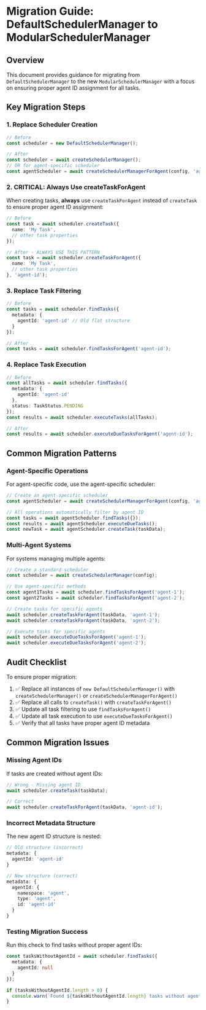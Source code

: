 # Migration Guide: DefaultSchedulerManager to ModularSchedulerManager

## Overview

This document provides guidance for migrating from `DefaultSchedulerManager` to the new `ModularSchedulerManager` with a focus on ensuring proper agent ID assignment for all tasks.

## Key Migration Steps

### 1. Replace Scheduler Creation

```typescript
// Before
const scheduler = new DefaultSchedulerManager();

// After
const scheduler = await createSchedulerManager();
// OR for agent-specific scheduler
const agentScheduler = await createSchedulerManagerForAgent(config, 'agent-id');
```

### 2. CRITICAL: Always Use createTaskForAgent

When creating tasks, **always** use `createTaskForAgent` instead of `createTask` to ensure proper agent ID assignment:

```typescript
// Before
const task = await scheduler.createTask({
  name: 'My Task',
  // other task properties
});

// After - ALWAYS USE THIS PATTERN
const task = await scheduler.createTaskForAgent({
  name: 'My Task',
  // other task properties
}, 'agent-id');
```

### 3. Replace Task Filtering

```typescript
// Before
const tasks = await scheduler.findTasks({
  metadata: {
    agentId: 'agent-id' // Old flat structure
  }
});

// After
const tasks = await scheduler.findTasksForAgent('agent-id');
```

### 4. Replace Task Execution

```typescript
// Before
const allTasks = await scheduler.findTasks({
  metadata: {
    agentId: 'agent-id'
  },
  status: TaskStatus.PENDING
});
const results = await scheduler.executeTasks(allTasks);

// After
const results = await scheduler.executeDueTasksForAgent('agent-id');
```

## Common Migration Patterns

### Agent-Specific Operations

For agent-specific code, use the agent-specific scheduler:

```typescript
// Create an agent-specific scheduler
const agentScheduler = await createSchedulerManagerForAgent(config, 'agent-id');

// All operations automatically filter by agent ID
const tasks = await agentScheduler.findTasks({});
const results = await agentScheduler.executeDueTasks();
const newTask = await agentScheduler.createTask(taskData);
```

### Multi-Agent Systems

For systems managing multiple agents:

```typescript
// Create a standard scheduler
const scheduler = await createSchedulerManager(config);

// Use agent-specific methods
const agent1Tasks = await scheduler.findTasksForAgent('agent-1');
const agent2Tasks = await scheduler.findTasksForAgent('agent-2');

// Create tasks for specific agents
await scheduler.createTaskForAgent(taskData, 'agent-1');
await scheduler.createTaskForAgent(taskData, 'agent-2');

// Execute tasks for specific agents
await scheduler.executeDueTasksForAgent('agent-1');
await scheduler.executeDueTasksForAgent('agent-2');
```

## Audit Checklist

To ensure proper migration:

1. ✅ Replace all instances of `new DefaultSchedulerManager()` with `createSchedulerManager()` or `createSchedulerManagerForAgent()`
2. ✅ Replace all calls to `createTask()` with `createTaskForAgent()`
3. ✅ Update all task filtering to use `findTasksForAgent()`
4. ✅ Update all task execution to use `executeDueTasksForAgent()`
5. ✅ Verify that all tasks have proper agent ID metadata

## Common Migration Issues

### Missing Agent IDs

If tasks are created without agent IDs:

```typescript
// Wrong - Missing agent ID
await scheduler.createTask(taskData);

// Correct
await scheduler.createTaskForAgent(taskData, 'agent-id');
```

### Incorrect Metadata Structure

The new agent ID structure is nested:

```typescript
// Old structure (incorrect)
metadata: {
  agentId: 'agent-id'
}

// New structure (correct)
metadata: {
  agentId: {
    namespace: 'agent',
    type: 'agent',
    id: 'agent-id'
  }
}
```

### Testing Migration Success

Run this check to find tasks without proper agent IDs:

```typescript
const tasksWithoutAgentId = await scheduler.findTasks({
  metadata: {
    agentId: null
  }
});

if (tasksWithoutAgentId.length > 0) {
  console.warn(`Found ${tasksWithoutAgentId.length} tasks without agent IDs`);
}
``` 